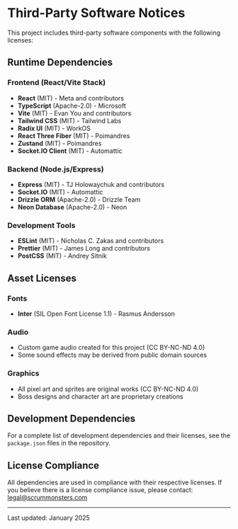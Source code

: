 # Third-Party Software Notices

This project includes third-party software components with the following licenses:

## Runtime Dependencies

### Frontend (React/Vite Stack)
- **React** (MIT) - Meta and contributors
- **TypeScript** (Apache-2.0) - Microsoft
- **Vite** (MIT) - Evan You and contributors
- **Tailwind CSS** (MIT) - Tailwind Labs
- **Radix UI** (MIT) - WorkOS
- **React Three Fiber** (MIT) - Poimandres
- **Zustand** (MIT) - Poimandres
- **Socket.IO Client** (MIT) - Automattic

### Backend (Node.js/Express)
- **Express** (MIT) - TJ Holowaychuk and contributors
- **Socket.IO** (MIT) - Automattic
- **Drizzle ORM** (Apache-2.0) - Drizzle Team
- **Neon Database** (Apache-2.0) - Neon

### Development Tools
- **ESLint** (MIT) - Nicholas C. Zakas and contributors
- **Prettier** (MIT) - James Long and contributors
- **PostCSS** (MIT) - Andrey Sitnik

## Asset Licenses

### Fonts
- **Inter** (SIL Open Font License 1.1) - Rasmus Andersson

### Audio
- Custom game audio created for this project (CC BY-NC-ND 4.0)
- Some sound effects may be derived from public domain sources

### Graphics
- All pixel art and sprites are original works (CC BY-NC-ND 4.0)
- Boss designs and character art are proprietary creations

## Development Dependencies
For a complete list of development dependencies and their licenses, see the `package.json` files in the repository.

## License Compliance
All dependencies are used in compliance with their respective licenses. If you believe there is a license compliance issue, please contact: legal@scrummonsters.com

---
Last updated: January 2025